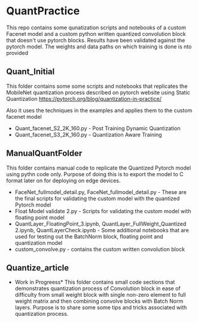 # QuantPractice
This repo contains some qunatization scripts and notebooks of a custom Facenet model and a custom python written quantized convolution block that doesn't use pytorch blocks. Results have been validated against the pytorch model. The weights and data paths on which training is done is nto provided

## Quant_Initial
This folder contains some some scripts and notebooks that replicates the MobileNet quantization process described on pytorch website using Static Quantization 
https://pytorch.org/blog/quantization-in-practice/

Also it uses the techniques in the examples and applies them to the custom facenet model
-  Quant_facenet_S2_2K_160.py - Post Training Dynamic Quantization
-  Quant_facenet_S3_2K_160.py - Quantization Aware Training

## ManualQuantFolder

This folder contains manual code to replicate the Quantized Pytorch model using pythn code only. Purpose of doing this is to export the model to C format later on for deploying on edge devices.

- FaceNet_fullmodel_detail.py, FaceNet_fullmodel_detail.py - These are the final scripts for validating the custom model with the quantized Pytorch model
- Float Model validate 2.py - Scripts for validating the custom model with floating point model
- QuantLayer_FloatingPoint_3.ipynb, QuantLayer_FullWeight_Quantized 2.ipynb, QuantLayerCheck.ipynb - Some additional notebooks that are used for testing out the BatchNorm block, floating point and quantization model
- custom_convolve.py - contains the custom written convolution block

## Quantize_article
* Work in Progreess*
This folder contains small code sections that demonstrates quantization process of Convolution block in ease of difficulty from small weight block with single non-zero element to full weight matrix and then combining convolve blocks with Batch Norm layers. Purpose is to share some some tips and tricks associated with quantization process.
